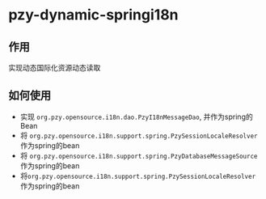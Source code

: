 # pzy-dynamic-springi18n

## 作用

实现动态国际化资源动态读取

## 如何使用

* 实现 `org.pzy.opensource.i18n.dao.PzyI18nMessageDao`, 并作为spring的Bean
* 将 `org.pzy.opensource.i18n.support.spring.PzySessionLocaleResolver` 作为spring的bean
* 将 `org.pzy.opensource.i18n.support.spring.PzyDatabaseMessageSource` 作为spring的bean
* 将`org.pzy.opensource.i18n.support.spring.PzySessionLocaleResolver` 作为spring的bean